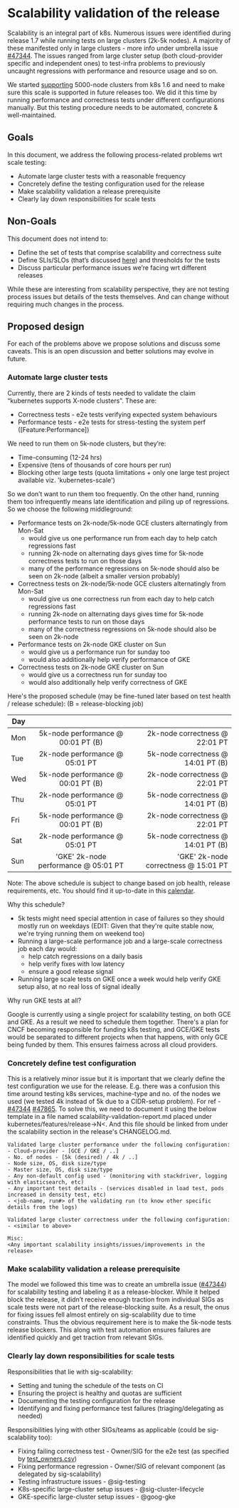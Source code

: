# Scalability validation of the release

Scalability is an integral part of k8s. Numerous issues were identified during release 1.7 while running tests on large clusters (2k-5k nodes). A majority of these manifested only in large clusters - more info under umbrella issue [#47344]. The issues ranged from large cluster setup (both cloud-provider specific and independent ones) to test-infra problems to previously uncaught regressions with performance and resource usage and so on.

We started [supporting] 5000-node clusters from k8s 1.6 and need to make sure this scale is supported in future releases too. We did it this time by running performance and correctness tests under different configurations manually. But this testing procedure needs to be automated, concrete & well-maintained.

## Goals

In this document, we address the following process-related problems wrt scale testing:

- Automate large cluster tests with a reasonable frequency
- Concretely define the testing configuration used for the release
- Make scalability validation a release prerequisite
- Clearly lay down responsibilities for scale tests

## Non-Goals

This document does not intend to:

- Define the set of tests that comprise scalability and correctness suite
- Define SLIs/SLOs (that’s discussed [here]) and thresholds for the tests
- Discuss particular performance issues we’re facing wrt different releases

While these are interesting from scalability perspective, they are not testing process issues but details of the tests themselves. And can change without requiring much changes in the process.

## Proposed design

For each of the problems above we propose solutions and discuss some caveats. This is an open discussion and better solutions may evolve in future.

### Automate large cluster tests

Currently, there are 2 kinds of tests needed to validate the claim “kubernetes supports X-node clusters”. These are:

- Correctness tests - e2e tests verifying expected system behaviours
- Performance tests - e2e tests for stress-testing the system perf ([Feature:Performance])

We need to run them on 5k-node clusters, but they’re:

- Time-consuming (12-24 hrs)
- Expensive (tens of thousands of core hours per run)
- Blocking other large tests (quota limitations + only one large test project available viz. 'kubernetes-scale')

So we don’t want to run them too frequently. On the other hand, running them too infrequently means late identification and piling up of regressions. So we choose the following middleground:

- Performance tests on 2k-node/5k-node GCE clusters alternatingly from Mon-Sat
  - would give us one performance run from each day to help catch regressions fast
  - running 2k-node on alternating days gives time for 5k-node correctness tests to run on those days
  - many of the performance regressions on 5k-node should also be seen on 2k-node (albeit a smaller version probably)
- Correctness tests on 2k-node/5k-node GCE clusters alternatingly from Mon-Sat
  - would give us one correctness run from each day to help catch regressions fast
  - running 2k-node on alternating days gives time for 5k-node performance tests to run on those days
  - many of the correctness regressions on 5k-node should also be seen on 2k-node
- Performance tests on 2k-node GKE cluster on Sun
  - would give us a performance run for sunday too
  - would also additionally help verify performance of GKE
- Correctness tests on 2k-node GKE cluster on Sun
  - would give us a correctness run for sunday too
  - would also additionally help verify correctness of GKE

Here's the proposed schedule (may be fine-tuned later based on test health / release schedule):
(B = release-blocking job)

| Day | | |
| ------------- |:-------------:| -----:|
| Mon | 5k-node performance @ 00:01 PT (B) | 2k-node correctness @ 22:01 PT |
| Tue | 2k-node performance @ 05:01 PT | 5k-node correctness @ 14:01 PT (B) |
| Wed | 5k-node performance @ 00:01 PT (B) | 2k-node correctness @ 22:01 PT |
| Thu | 2k-node performance @ 05:01 PT | 5k-node correctness @ 14:01 PT (B) |
| Fri | 5k-node performance @ 00:01 PT (B) | 2k-node correctness @ 22:01 PT |
| Sat | 2k-node performance @ 05:01 PT | 5k-node correctness @ 14:01 PT (B) |
| Sun | 'GKE' 2k-node performance @ 05:01 PT | 'GKE' 2k-node correctness @ 15:01 PT |

Note: The above schedule is subject to change based on job health, release requirements, etc. You should find it up-to-date in this [calendar].

Why this schedule?

- 5k tests might need special attention in case of failures so they should mostly run on weekdays (EDIT: Given that they're quite stable now, we're trying running them on weekend too)
- Running a large-scale performance job and a large-scale correctness job each day would:
  - help catch regressions on a daily basis
  - help verify fixes with low latency
  - ensure a good release signal
- Running large scale tests on GKE once a week would help verify GKE setup also, at no real loss of signal ideally

Why run GKE tests at all?

Google is currently using a single project for scalability testing, on both GCE and GKE. As a result we need to schedule them together. There's a plan for CNCF becoming responsible for funding k8s testing, and GCE/GKE tests would be separated to different projects when that happens, with only GCE being funded by them. This ensures fairness across all cloud providers.

### Concretely define test configuration

This is a relatively minor issue but it is important that we clearly define the test configuration we use for the release. E.g. there was a confusion this time around testing k8s services, machine-type and no. of the nodes we used (we tested 4k instead of 5k due to a CIDR-setup problem). For ref - [#47344] [#47865]. To solve this, we need to document it using the below template in a file named scalability-validation-report.md placed under kubernetes/features/release-&gt;N&lt;. And this file should be linked from under the scalability section in the release's CHANGELOG.md.

```
Validated large cluster performance under the following configuration:
- Cloud-provider - [GCE / GKE / ..]
- No. of nodes - [5k (desired) / 4k / ..]
- Node size, OS, disk size/type
- Master size, OS, disk size/type
- Any non-default config used - (monitoring with stackdriver, logging with elasticsearch, etc)
- Any important test details - (services disabled in load test, pods increased in density test, etc)
- <job-name, run#> of the validating run (to know other specific details from the logs)

Validated large cluster correctness under the following configuration:
- <similar to above>

Misc:
<Any important scalability insights/issues/improvements in the release>
```

### Make scalability validation a release prerequisite

The model we followed this time was to create an umbrella issue ([#47344]) for scalability testing and labeling it as a release-blocker. While it helped block the release, it didn’t receive enough traction from individual SIGs as scale tests were not part of the release-blocking suite. As a result, the onus for fixing issues fell almost entirely on sig-scalability due to time constraints. Thus the obvious requirement here is to make the 5k-node tests release blockers. This along with test automation ensures failures are identified quickly and get traction from relevant SIGs.

### Clearly lay down responsibilities for scale tests

Responsibilities that lie with sig-scalability:

- Setting and tuning the schedule of the tests on CI
- Ensuring the project is healthy and quotas are sufficient
- Documenting the testing configuration for the release
- Identifying and fixing performance test failures (triaging/delegating as needed)

Responsibilities lying with other SIGs/teams as applicable (could be sig-scalability too):

- Fixing failing correctness test - Owner/SIG for the e2e test (as specified by [test_owners.csv])
- Fixing performance regression - Owner/SIG of relevant component (as delegated by sig-scalability)
- Testing infrastructure issues - @sig-testing
- K8s-specific large-cluster setup issues - @sig-cluster-lifecycle
- GKE-specific large-cluster setup issues - @goog-gke


[#47344]: https://github.com/kubernetes/kubernetes/issues/47344
[supporting]: http://blog.kubernetes.io/2017/03/scalability-updates-in-kubernetes-1.6.html
[here]: https://docs.google.com/document/d/15rD6XBtKyvXXifkRAsAVFBqEGApQxDRWM3H1bZSBsKQ
[#47865]: https://github.com/kubernetes/kubernetes/issues/47865
[test_owners.csv]: https://github.com/kubernetes/kubernetes/blob/master/test/test_owners.csv
[calendar]: https://calendar.google.com/calendar?cid=Z29vZ2xlLmNvbV9tNHA3bG1jODVubGlmazFxYzRnNTRqZjg4a0Bncm91cC5jYWxlbmRhci5nb29nbGUuY29t

